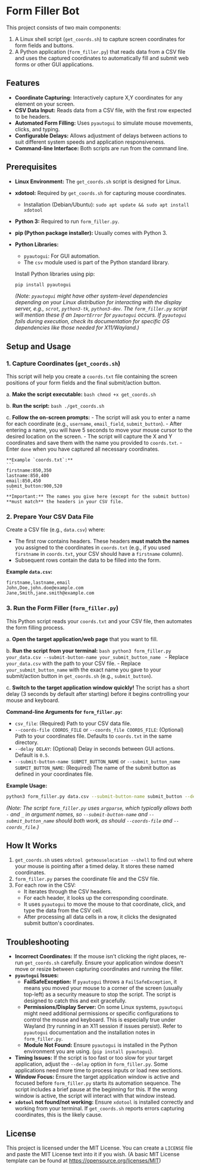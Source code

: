 # Form Filler Bot

This project consists of two main components:
1.  A Linux shell script (`get_coords.sh`) to capture screen coordinates for form fields and buttons.
2.  A Python application (`form_filler.py`) that reads data from a CSV file and uses the captured coordinates to automatically fill and submit web forms or other GUI applications.

## Features

-   **Coordinate Capturing:** Interactively capture X,Y coordinates for any element on your screen.
-   **CSV Data Input:** Reads data from a CSV file, with the first row expected to be headers.
-   **Automated Form Filling:** Uses `pyautogui` to simulate mouse movements, clicks, and typing.
-   **Configurable Delays:** Allows adjustment of delays between actions to suit different system speeds and application responsiveness.
-   **Command-line Interface:** Both scripts are run from the command line.

## Prerequisites

-   **Linux Environment:** The `get_coords.sh` script is designed for Linux.
-   **xdotool:** Required by `get_coords.sh` for capturing mouse coordinates.
    -   Installation (Debian/Ubuntu): `sudo apt update && sudo apt install xdotool`
-   **Python 3:** Required to run `form_filler.py`.
-   **pip (Python package installer):** Usually comes with Python 3.
-   **Python Libraries:**
    -   `pyautogui`: For GUI automation.
    -   The `csv` module used is part of the Python standard library.

    Install Python libraries using pip:
    ```bash
    pip install pyautogui
    ```
    *(Note: `pyautogui` might have other system-level dependencies depending on your Linux distribution for interacting with the display server, e.g., `scrot`, `python3-tk`, `python3-dev`. The `form_filler.py` script will mention these if an `ImportError` for `pyautogui` occurs. If `pyautogui` fails during execution, check its documentation for specific OS dependencies like those needed for X11/Wayland.)*

## Setup and Usage

### 1. Capture Coordinates (`get_coords.sh`)

This script will help you create a `coords.txt` file containing the screen positions of your form fields and the final submit/action button.

a.  **Make the script executable:**
    ```bash
    chmod +x get_coords.sh
    ```

b.  **Run the script:**
    ```bash
    ./get_coords.sh
    ```

c.  **Follow the on-screen prompts:**
    -   The script will ask you to enter a name for each coordinate (e.g., `username`, `email_field`, `submit_button`).
    -   After entering a name, you will have 5 seconds to move your mouse cursor to the desired location on the screen.
    -   The script will capture the X and Y coordinates and save them with the name you provided to `coords.txt`.
    -   Enter `done` when you have captured all necessary coordinates.

    **Example `coords.txt`:**
    ```
    firstname:850,350
    lastname:850,400
    email:850,450
    submit_button:900,520
    ```
    **Important:** The names you give here (except for the submit button) **must match** the headers in your CSV file.

### 2. Prepare Your CSV Data File

Create a CSV file (e.g., `data.csv`) where:
-   The first row contains headers. These headers **must match the names** you assigned to the coordinates in `coords.txt` (e.g., if you used `firstname` in `coords.txt`, your CSV should have a `firstname` column).
-   Subsequent rows contain the data to be filled into the form.

**Example `data.csv`:**
```csv
firstname,lastname,email
John,Doe,john.doe@example.com
Jane,Smith,jane.smith@example.com
```

### 3. Run the Form Filler (`form_filler.py`)

This Python script reads your `coords.txt` and your CSV file, then automates the form filling process.

a.  **Open the target application/web page** that you want to fill.

b.  **Run the script from your terminal:**
    ```bash
    python3 form_filler.py your_data.csv --submit-button-name your_submit_button_name
    ```
    -   Replace `your_data.csv` with the path to your CSV file.
    -   Replace `your_submit_button_name` with the exact name you gave to your submit/action button in `get_coords.sh` (e.g., `submit_button`).

c.  **Switch to the target application window quickly!** The script has a short delay (3 seconds by default after starting) before it begins controlling your mouse and keyboard.

**Command-line Arguments for `form_filler.py`:**
-   `csv_file`: (Required) Path to your CSV data file.
-   `--coords-file COORDS_FILE` or `--coords_file COORDS_FILE`: (Optional) Path to your coordinates file. Defaults to `coords.txt` in the same directory.
-   `--delay DELAY`: (Optional) Delay in seconds between GUI actions. Default is `0.5`.
-   `--submit-button-name SUBMIT_BUTTON_NAME` or `--submit_button_name SUBMIT_BUTTON_NAME`: (Required) The name of the submit button as defined in your coordinates file.

**Example Usage:**
```bash
python3 form_filler.py data.csv --submit-button-name submit_button --delay 0.7
```
*(Note: The script `form_filler.py` uses `argparse`, which typically allows both `-` and `_` in argument names, so `--submit-button-name` and `--submit_button_name` should both work, as should `--coords-file` and `--coords_file`.)*

## How It Works

1.  `get_coords.sh` uses `xdotool getmouselocation --shell` to find out where your mouse is pointing after a timed delay. It stores these named coordinates.
2.  `form_filler.py` parses the coordinate file and the CSV file.
3.  For each row in the CSV:
    -   It iterates through the CSV headers.
    -   For each header, it looks up the corresponding coordinate.
    -   It uses `pyautogui` to move the mouse to that coordinate, click, and type the data from the CSV cell.
    -   After processing all data cells in a row, it clicks the designated submit button's coordinates.

## Troubleshooting

-   **Incorrect Coordinates:** If the mouse isn't clicking the right places, re-run `get_coords.sh` carefully. Ensure your application window doesn't move or resize between capturing coordinates and running the filler.
-   **`pyautogui` Issues:**
    -   **FailSafeException:** If `pyautogui` throws a `FailSafeException`, it means you moved your mouse to a corner of the screen (usually top-left) as a security measure to stop the script. The script is designed to catch this and exit gracefully.
    -   **Permissions/Display Server:** On some Linux systems, `pyautogui` might need additional permissions or specific configurations to control the mouse and keyboard. This is especially true under Wayland (try running in an X11 session if issues persist). Refer to `pyautogui` documentation and the installation notes in `form_filler.py`.
    -   **Module Not Found:** Ensure `pyautogui` is installed in the Python environment you are using. (`pip install pyautogui`).
-   **Timing Issues:** If the script is too fast or too slow for your target application, adjust the `--delay` option in `form_filler.py`. Some applications need more time to process inputs or load new sections.
-   **Window Focus:** Ensure the target application window is active and focused before `form_filler.py` starts its automation sequence. The script includes a brief pause at the beginning for this. If the wrong window is active, the script will interact with that window instead.
-   **`xdotool` not found/not working:** Ensure `xdotool` is installed correctly and working from your terminal. If `get_coords.sh` reports errors capturing coordinates, this is the likely cause.

## License
This project is licensed under the MIT License. You can create a `LICENSE` file and paste the MIT License text into it if you wish.
(A basic MIT License template can be found at https://opensource.org/licenses/MIT)
